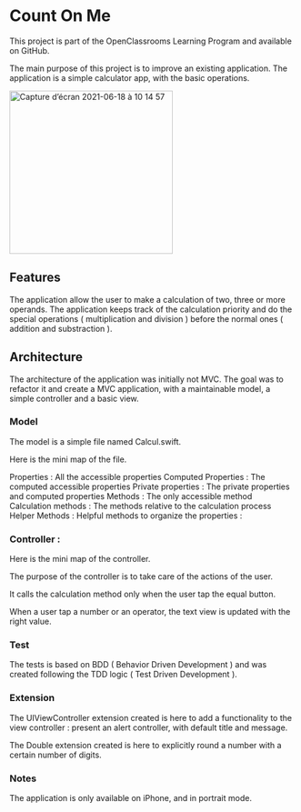 # Count On Me

This project is part of the OpenClassrooms Learning Program and available on GitHub.

The main purpose of this project is to improve an existing application. The application is a simple calculator app, with the basic operations.

<img width="287" alt="Capture d’écran 2021-06-18 à 10 14 57" src="https://user-images.githubusercontent.com/57671772/122529750-1aabe000-d01e-11eb-9339-27a5f3935872.png">


## Features
The application allow the user to make a calculation of two, three or more operands. The application keeps track of the calculation priority and do the special operations ( multiplication and division ) before the normal ones ( addition and substraction ).

## Architecture
The architecture of the application was initially not MVC. The goal was to refactor it and create a MVC application, with a maintainable model, a simple controller and a basic view.

### Model
The model is a simple file named Calcul.swift.

Here is the mini map of the file.

Properties : All the accessible properties
Computed Properties : The computed accessible properties
Private properties : The private properties and computed properties
Methods : The only accessible method
Calculation methods : The methods relative to the calculation process
Helper Methods : Helpful methods to organize the properties :

### Controller :

Here is the mini map of the controller.

The purpose of the controller is to take care of the actions of the user.

It calls the calculation method only when the user tap the equal button.

When a user tap a number or an operator, the text view is updated with the right value.

### Test
The tests is based on BDD ( Behavior Driven Development ) and was created following the TDD logic ( Test Driven Development ).

### Extension
The UIViewController extension created is here to add a functionality to the view controller : present an alert controller, with default title and message.

The Double extension created is here to explicitly round a number with a certain number of digits.

### Notes
The application is only available on iPhone, and in portrait mode.
